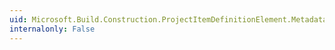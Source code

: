 ```yaml
---
uid: Microsoft.Build.Construction.ProjectItemDefinitionElement.Metadata
internalonly: False
---
```

